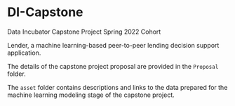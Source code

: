 # DI-Capstone
Data Incubator Capstone Project Spring 2022 Cohort

Lender, a machine learning-based peer-to-peer lending decision support application.

The details of the capstone project proposal are provided in the `Proposal` folder.

The `asset` folder contains descriptions and links to the data prepared for the machine learning modeling stage of the capstone project.
